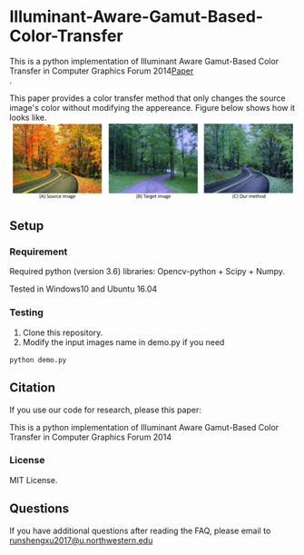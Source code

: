 # Illuminant-Aware-Gamut-Based-Color-Transfer

This is a python implementation of Illuminant Aware Gamut-Based Color Transfer in Computer Graphics Forum 2014[Paper](http://www.cse.yorku.ca/~mbrown/pdf/cgf2014_color_transfer.pdf)<br/>.

This paper provides a color transfer method that only changes the source image's color without modifying the appereance. Figure below shows how it looks like.
![teaser](data/figure.PNG "Sample inpainting results on held-out images")

## Setup

### Requirement
Required python (version 3.6) libraries: Opencv-python + Scipy + Numpy.

Tested in Windows10 and Ubuntu 16.04

### Testing
1. Clone this repository.
2. Modify the input images name in demo.py if you need
```Shell
python demo.py
```

## Citation
If you use our code  for research, please this paper:

This is a python implementation of Illuminant Aware Gamut-Based Color Transfer in Computer Graphics Forum 2014

### License
MIT License.

## Questions
If you have additional questions after reading the FAQ, please email to runshengxu2017@u.northwestern.edu
